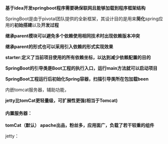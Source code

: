 **基于idea开发springboot程序需要确保联网且能够加载到程序框架结构**

SpringBoot是由于pivotal团队提供的全新框架，其设计目的是用来**简化**spring应用的**初始搭建**以及**开发过程**

**继承parent模块可以避免多个依赖使用相同技术时出现依赖版本冲突**

**继承parent的形式也可以采用引入依赖的形式实现效果**

**starter:定义了当前项目使用的所有依赖坐标，以达到减少依赖配置的目的**

**SpringBoot的引导类是Boot工程的执行入口，运行main方法就可以启动项目**

**SpringBoot工程运行后初始化Spring容器，扫描引导类所在包加载been**

内嵌tomcat服务器，辅助功能，

**jetty比tomCat更轻量级，可扩展性更强(相当于Tomcat)**

#### 内置服务器：

**tomCat（默认）  apache出品，粉丝多，应用面广，负载了若干较重的组件**

jetty：